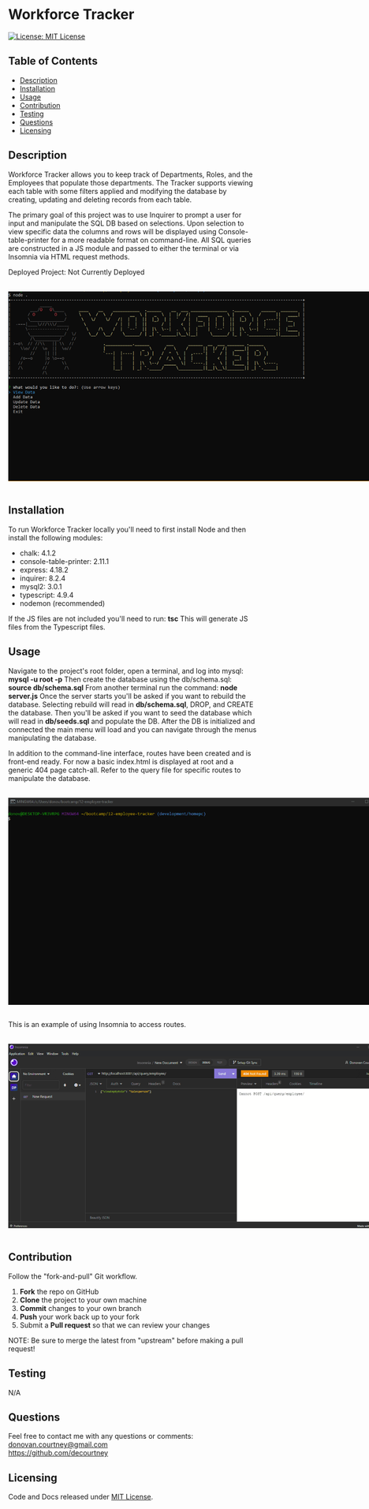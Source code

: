 # Workforce Tracker

[![License: MIT License](https://img.shields.io/badge/License-MIT-blue.svg)](https://choosealicense.com/licenses/mit/)
  
## Table of Contents

* [Description](#description)
* [Installation](#installation)
* [Usage](#usage)
* [Contribution](#contribution)
* [Testing](#testing)
* [Questions](#questions)
* [Licensing](#licensing)

## Description

Workforce Tracker allows you to keep track of Departments, Roles, and the Employees that populate those departments. The Tracker supports viewing each table with some filters applied and modifying the database by creating, updating and deleting records from each table.

The primary goal of this project was to use Inquirer to prompt a user for input and manipulate the SQL DB based on selections. Upon selection to view specific data the columns and rows will be displayed using Console-table-printer for a more readable format on command-line. All SQL queries are constructed in a JS module and passed to either the terminal or via Insomnia via HTML request methods.

Deployed Project: Not Currently Deployed

<br>
  <div>  
      <img src="./assets/workforce-tracker-ss.png" target="_blank" alt="Workforce Tacker Main Menu" style="max-width: 768px; display: block;" />  
  </div>
<br>

## Installation

To run Workforce Tracker locally you'll need to first install Node and then install the following modules:

- chalk: 4.1.2
- console-table-printer: 2.11.1
- express: 4.18.2
- inquirer: 8.2.4
- mysql2: 3.0.1
- typescript: 4.9.4
- nodemon (recommended)

If the JS files are not included you'll need to run: **tsc**
This will generate JS files from the Typescript files.

## Usage

Navigate to the project's root folder, open a terminal, and log into mysql: **mysql -u root -p**
Then create the database using the db/schema.sql: **source db/schema.sql**
From another terminal run the command: **node server.js**
Once the server starts you'll be asked if you want to rebuild the database. Selecting rebuild will read in **db/schema.sql**, DROP, and CREATE the database. Then you'll be asked if you want to seed the database which will read in **db/seeds.sql** and populate the DB. After the DB is initialized and connected the main menu will load and you can navigate through the menus manipulating the database.

In addition to the command-line interface, routes have been created and is front-end ready.
For now a basic index.html is displayed at root and a generic 404 page catch-all.
Refer to the query file for specific routes to manipulate the database.

<br>
  <div>  
      <img src="./assets/workforce-tracker.gif" target="_blank" alt="Workforce Tacker GIF" style="max-width: 768px; display: block;" />  
  </div>
<br>
 
This is an example of using Insomnia to access routes.

<br>
  <div>  
      <img src="./assets/workforce-tracker-routes.gif" target="_blank" alt="Workforce Tacker and Insomnia" style="max-width: 768px; display: block;" />  
  </div>
<br>

## Contribution

Follow the "fork-and-pull" Git workflow.

  1. **Fork** the repo on GitHub
  2. **Clone** the project to your own machine
  3. **Commit** changes to your own branch
  4. **Push** your work back up to your fork
  5. Submit a **Pull request** so that we can review your changes

NOTE: Be sure to merge the latest from "upstream" before making a pull request!

## Testing
  
N/A

## Questions

Feel free to contact me with any questions or comments:  
<donovan.courtney@gmail.com>  
<https://github.com/decourtney>

## Licensing

Code and Docs released under [MIT License](https://choosealicense.com/licenses/mit/).
